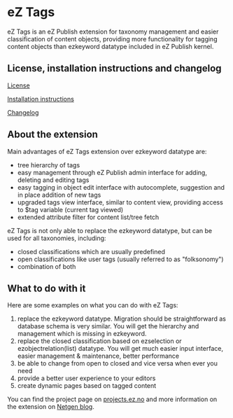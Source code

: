 # eZ Tags
eZ Tags is an eZ Publish extension for taxonomy management and easier classification of content objects, providing more functionality for tagging content objects than ezkeyword datatype included in eZ Publish kernel.

## License, installation instructions and changelog
[License](/ezsystems/eztags/tree/multilanguage/LICENSE)

[Installation instructions](/ezsystems/eztags/tree/multilanguage/doc/INSTALL.md)

[Changelog](/ezsystems/eztags/tree/multilanguage/doc/CHANGELOG.md)

## About the extension
Main advantages of eZ Tags extension over ezkeyword datatype are:

* tree hierarchy of tags
* easy management through eZ Publish admin interface for adding, deleting and editing tags
* easy tagging in object edit interface with autocomplete, suggestion and in place addition of new tags
* upgraded tags view interface, similar to content view, providing access to $tag variable (current tag viewed)
* extended attribute filter for content list/tree fetch

eZ Tags is not only able to replace the ezkeyword datatype, but can be used for all taxonomies, including:

* closed classifications which are usually predefined
* open classifications like user tags (usually referred to as "folksonomy")
* combination of both

## What to do with it
Here are some examples on what you can do with eZ Tags:

1. replace the ezkeyword datatype. Migration should be straightforward as database schema is very similar. You will get the hierarchy and management which is missing in ezkeyword.
2. replace the closed classification based on ezselection or ezobjectrelation(list) datatype. You will get much easier input interface, easier management & maintenance, better performance
3. be able to change from open to closed and vice versa when ever you need
4. provide a better user experience to your editors
5. create dynamic pages based on tagged content

You can find the project page on [projects.ez.no](http://projects.ez.no/eztags) and more information on the extension on [Netgen blog](http://www.netgen.hr/eng/tags/view/ezpublish/extensions/eztags).

